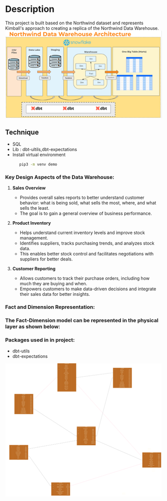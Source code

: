 # Description

This project is built based on the Northwind dataset and represents Kimball's approach to creating a replica of the Northwind Data Warehouse.
![Input Schema](assets/architecture_v1.png)

## Technique

- SQL
- Lib : dbt-ultils,dbt-expectations
- Install virtual environment
  ```bash
     pip3 -m venv demo
  ```

### Key Design Aspects of the Data Warehouse:

1. **Sales Overview**

   - Provides overall sales reports to better understand customer behavior: what is being sold, what sells the most, where, and what sells the least.
   - The goal is to gain a general overview of business performance.

2. **Product Inventory**

   - Helps understand current inventory levels and improve stock management.
   - Identifies suppliers, tracks purchasing trends, and analyzes stock data.
   - This enables better stock control and facilitates negotiations with suppliers for better deals.

3. **Customer Reporting**
   - Allows customers to track their purchase orders, including how much they are buying and when.
   - Empowers customers to make data-driven decisions and integrate their sales data for better insights.

### Fact and Dimension Representation:

### The Fact-Dimension model can be represented in the physical layer as shown below:

### Packages used in in project:

- dbt-utils
- dbt-expectations

![Fact-Dimension Model](assets/northwind_physical.png)
